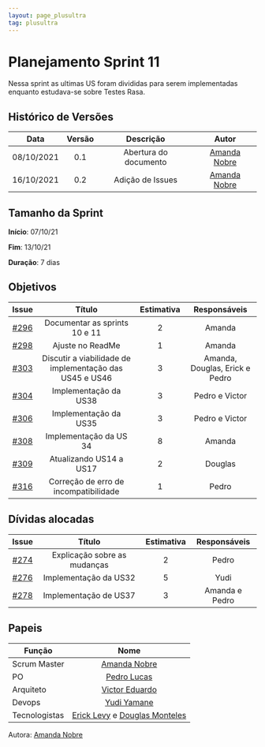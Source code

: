 ```yaml
---
layout: page_plusultra
tag: plusultra
---
```

# Planejamento Sprint 11

Nessa sprint as ultimas US foram divididas para serem implementadas enquanto estudava-se sobre Testes Rasa.

## Histórico de Versões

| Data       | Versão | Descrição                      | Autor             |
| :--------: | :----: | :----------:                   | :---------------: |
| 08/10/2021 |  0.1   | Abertura do documento | [Amanda Nobre](https://github.com/AmandaNbr)|
| 16/10/2021 |  0.2   | Adição de Issues | [Amanda Nobre](https://github.com/AmandaNbr)|

## Tamanho da Sprint

**Início**: 07/10/21

**Fim**: 13/10/21

**Duração**: 7 dias

## Objetivos

| Issue |            Título            |      Estimativa     |        Responsáveis         | 
|:-----:|:----------------------------:|:-------------------:|:---------------------------:|
| [#296](https://github.com/fga-eps-mds/2021-1-Bot/issues/272) | Documentar as sprints 10 e 11 | 2 | Amanda |
| [#298](https://github.com/fga-eps-mds/2021-1-Bot/issues/278) | Ajuste no ReadMe | 1 | Amanda |
| [#303](https://github.com/fga-eps-mds/2021-1-Bot/issues/303) | Discutir a viabilidade de implementação das US45 e US46 | 3 | Amanda, Douglas, Erick e Pedro |
| [#304](https://github.com/fga-eps-mds/2021-1-Bot/issues/304) | Implementação da US38 | 3 | Pedro e Victor |
| [#306](https://github.com/fga-eps-mds/2021-1-Bot/issues/306) | Implementação da US35 | 3 | Pedro e Victor |
| [#308](https://github.com/fga-eps-mds/2021-1-Bot/issues/308) | Implementação da US 34 | 8 | Amanda |
| [#309](https://github.com/fga-eps-mds/2021-1-Bot/issues/309) | Atualizando US14 a US17 | 2 | Douglas |
| [#316](https://github.com/fga-eps-mds/2021-1-Bot/issues/316) | Correção de erro de incompatibilidade | 1 | Pedro |

## Dívidas alocadas

| Issue |            Título            |      Estimativa     |        Responsáveis         | 
|:-----:|:----------------------------:|:-------------------:|:---------------------------:|
| [#274](https://github.com/fga-eps-mds/2021-1-Bot/issues/274) | Explicação sobre as mudanças | 2 | Pedro |
| [#276](https://github.com/fga-eps-mds/2021-1-Bot/issues/276) | Implementação da US32 | 5 | Yudi |
| [#278](https://github.com/fga-eps-mds/2021-1-Bot/issues/278) | Implementação de US37 | 3 | Amanda e Pedro |

## Papeis

|      Função      |            Nome            |
|------------------|:--------------------------:|
| Scrum Master | [Amanda Nobre](https://github.com/AmandaNbr) |
| PO | [Pedro Lucas](https://github.com/PedroLSF) |
| Arquiteto | [Victor Eduardo](https://github.com/victorear05) |
| Devops | [Yudi Yamane](https://github.com/yudi-azvd) |
| Tecnologistas | [Erick Levy](https://github.com/Ericklevy) e [Douglas Monteles](https://github.com/DouglasMonteles) |

Autora: [Amanda Nobre](https://github.com/AmandaNbr)
